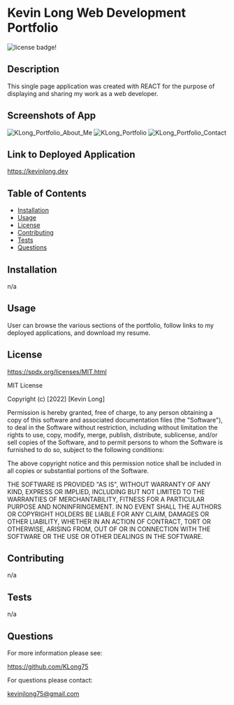 # Kevin Long Web Development Portfolio

![license badge!](https://img.shields.io/badge/license-MIT-blue)

## Description

This single page application was created with REACT for the purpose of displaying and sharing my work as a web developer.

## Screenshots of App

![KLong_Portfolio_About_Me](https://user-images.githubusercontent.com/98487770/177222235-3518b400-aee6-40bd-9ce9-2bb8fcc878b1.png)
![KLong_Portfolio](https://user-images.githubusercontent.com/98487770/177222243-fb5acafc-aa1f-42ca-a9d7-b14f4568adff.png)
![KLong_Portfolio_Contact](https://user-images.githubusercontent.com/98487770/177222247-6e91c5db-521a-4b90-bc6c-8138072d077e.png)

## Link to Deployed Application

https://kevinlong.dev

## Table of Contents

- [Installation](#installation)
- [Usage](#usage)
- [License](#license)
- [Contributing](#contributing)
- [Tests](#tests)
- [Questions](#questions)

## Installation

n/a

## Usage

User can browse the various sections of the portfolio, follow links to my deployed applications, and download my resume.

## License

<https://spdx.org/licenses/MIT.html>

MIT License

Copyright (c) [2022] [Kevin Long]

Permission is hereby granted, free of charge, to any person obtaining a copy
of this software and associated documentation files (the "Software"), to deal
in the Software without restriction, including without limitation the rights
to use, copy, modify, merge, publish, distribute, sublicense, and/or sell
copies of the Software, and to permit persons to whom the Software is
furnished to do so, subject to the following conditions:

The above copyright notice and this permission notice shall be included in all
copies or substantial portions of the Software.

THE SOFTWARE IS PROVIDED "AS IS", WITHOUT WARRANTY OF ANY KIND, EXPRESS OR
IMPLIED, INCLUDING BUT NOT LIMITED TO THE WARRANTIES OF MERCHANTABILITY,
FITNESS FOR A PARTICULAR PURPOSE AND NONINFRINGEMENT. IN NO EVENT SHALL THE
AUTHORS OR COPYRIGHT HOLDERS BE LIABLE FOR ANY CLAIM, DAMAGES OR OTHER
LIABILITY, WHETHER IN AN ACTION OF CONTRACT, TORT OR OTHERWISE, ARISING FROM,
OUT OF OR IN CONNECTION WITH THE SOFTWARE OR THE USE OR OTHER DEALINGS IN THE
SOFTWARE.

## Contributing

n/a

## Tests

n/a

## Questions

For more information please see:

<https://github.com/KLong75>

For questions please contact:

[kevinjlong75@gmail.com](mailto:kevinjlong75@gmail.com)
